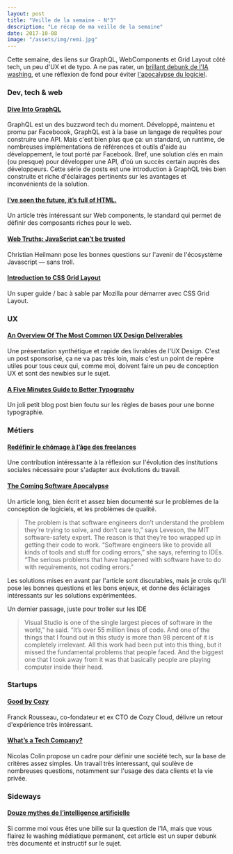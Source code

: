 ```yaml
---
layout: post
title: "Veille de la semaine - N°3"
description: "Le récap de ma veille de la semaine"
date: 2017-10-08
image: "/assets/img/remi.jpg"
---
```


Cette semaine, des liens sur GraphQL, WebComponents et Grid Layout côté tech, un peu d'UX et de typo. A ne pas rater, un [brillant debunk de l'IA washing](http://www.oezratty.net/wordpress/2017/douze-mythes-intelligence-artificielle/), et une réflexion de fond pour éviter [l'apocalypse du logiciel](https://www.theatlantic.com/technology/archive/2017/09/saving-the-world-from-code/540393/?utm_source=twb).

### Dev, tech & web

#### [Dive Into GraphQL](https://marmelab.com/blog/2017/09/03/dive-into-graphql.html)

GraphQL est un des buzzword tech du moment. Développé, maintenu et promu par Faceboook, GraphQL est à la base un langage de requêtes pour construire une API. Mais c'est bien plus que ça: un standard, un runtime, de nombreuses implémentations de références et outils d'aide au développement, le tout porté par Facebook. Bref, une solution clés en main (ou presque) pour développer une API, d'où un succès certain auprès des développeurs. Cette série de posts est une introduction à GraphQL très bien construite et riche d'éclairages pertinents sur les avantages et inconvénients de la solution.

#### [I’ve seen the future, it’s full of HTML.](https://medium.com/@mikeal/ive-seen-the-future-it-s-full-of-html-2577246f2210)

Un article très intéressant sur Web components, le standard qui permet de définir des composants riches pour le web. 

#### [Web Truths: JavaScript can’t be trusted](https://christianheilmann.com/2017/09/26/web-truths-javascript-cant-be-trusted/)

Christian Heilmann pose les bonnes questions sur l'avenir de l'écosystème Javascript — sans troll.

#### [Introduction to CSS Grid Layout](https://mozilladevelopers.github.io/playground/)

Un super guide / bac à sable par Mozilla pour démarrer avec CSS Grid Layout. 

### UX

#### [An Overview Of The Most Common UX Design Deliverables](https://www.smashingmagazine.com/2017/09/comprehensive-overview-ux-design-deliverables/)

Une présentation synthétique et rapide des livrables de l'UX Design. C'est un post sponsorisé, ça ne va pas très loin, mais c'est un point de repère utiles pour tous ceux qui, comme moi, doivent faire un peu de conception UX et sont des newbies sur le sujet.

#### [A Five Minutes Guide to Better Typography](http://pierrickcalvez.com/journal/a-five-minutes-guide-to-better-typography)

Un joli petit blog post bien foutu sur les règles de bases pour une bonne typographie. 

### Métiers

#### [Redéfinir le chômage à l’âge des freelances](https://medium.com/@Vitolae/red%C3%A9finir-le-ch%C3%B4mage-%C3%A0-l%C3%A2ge-des-freelances-a3a90a99d7b2)

Une contribution intéressante à la réflexion sur l'évolution des institutions sociales nécessaire pour s'adapter aux évolutions du travail.


#### [The Coming Software Apocalypse](https://www.theatlantic.com/technology/archive/2017/09/saving-the-world-from-code/540393/?utm_source=twb)

Un article long, bien écrit et assez bien documenté sur le problèmes de la conception de logiciels, et les problèmes de qualité.

>The problem is that software engineers don’t understand the problem they’re trying to solve, and don’t care to,” says Leveson, the MIT software-safety expert. The reason is that they’re too wrapped up in getting their code to work. “Software engineers like to provide all kinds of tools and stuff for coding errors,” she says, referring to IDEs. “The serious problems that have happened with software have to do with requirements, not coding errors.” 

Les solutions mises en avant par l'article sont discutables, mais je crois qu'il pose les bonnes questions et les bons enjeux, et donne des éclairages intéressants sur les solutions expérimentées.

Un dernier passage, juste pour troller sur les IDE

>Visual Studio is one of the single largest pieces of software in the world,” he said. “It’s over 55 million lines of code. And one of the things that I found out in this study is more than 98 percent of it is completely irrelevant. All this work had been put into this thing, but it missed the fundamental problems that people faced. And the biggest one that I took away from it was that basically people are playing computer inside their head.

### Startups

#### [Good by Cozy](https://blog.addictedtointer.net/2017/09/26/goodbye-cozy/)

Franck Rousseau, co-fondateur et ex CTO de Cozy Cloud, délivre un retour d'expérience très intéressant.

#### [What’s a Tech Company?](https://salon.thefamily.co/whats-a-tech-company-515960d76c21)

Nicolas Colin propose un cadre pour définir une société tech, sur la base de critères assez simples. Un travail très interessant, qui soulève de nombreuses questions, notamment sur l'usage des data clients et la vie privée.

### Sideways

#### [Douze mythes de l’intelligence artificielle](http://www.oezratty.net/wordpress/2017/douze-mythes-intelligence-artificielle/)

Si comme moi vous êtes une bille sur la question de l'IA, mais que vous flairez le washing médiatique permanent, cet article est un super debunk très documenté et instructif sur le sujet. 


